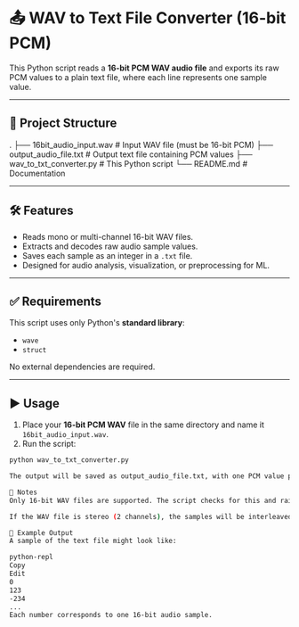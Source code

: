 # 📤 WAV to Text File Converter (16-bit PCM)

This Python script reads a **16-bit PCM WAV audio file** and exports its raw PCM values to a plain text file, where each line represents one sample value.

---

## 📁 Project Structure
.
├── 16bit_audio_input.wav # Input WAV file (must be 16-bit PCM)
├── output_audio_file.txt # Output text file containing PCM values
├── wav_to_txt_converter.py # This Python script
└── README.md # Documentation


---

## 🛠️ Features

- Reads mono or multi-channel 16-bit WAV files.
- Extracts and decodes raw audio sample values.
- Saves each sample as an integer in a `.txt` file.
- Designed for audio analysis, visualization, or preprocessing for ML.

---

## ✅ Requirements

This script uses only Python's **standard library**:

- `wave`
- `struct`

No external dependencies are required.

---

## ▶️ Usage

1. Place your **16-bit PCM WAV** file in the same directory and name it `16bit_audio_input.wav`.
2. Run the script:

```bash
python wav_to_txt_converter.py

The output will be saved as output_audio_file.txt, with one PCM value per line.

📌 Notes
Only 16-bit WAV files are supported. The script checks for this and raises a ValueError if not.

If the WAV file is stereo (2 channels), the samples will be interleaved.

🔧 Example Output
A sample of the text file might look like:

python-repl
Copy
Edit
0
123
-234
...
Each number corresponds to one 16-bit audio sample.


